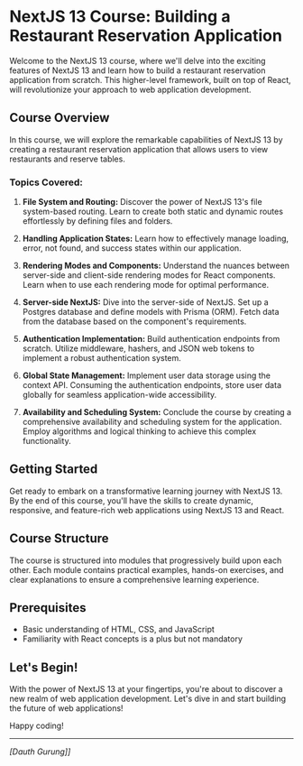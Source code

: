 # NextJS 13 Course: Building a Restaurant Reservation Application

Welcome to the NextJS 13 course, where we'll delve into the exciting features of NextJS 13 and learn how to build a restaurant reservation application from scratch. This higher-level framework, built on top of React, will revolutionize your approach to web application development.

## Course Overview

In this course, we will explore the remarkable capabilities of NextJS 13 by creating a restaurant reservation application that allows users to view restaurants and reserve tables.

### Topics Covered:

1. **File System and Routing:**
   Discover the power of NextJS 13's file system-based routing. Learn to create both static and dynamic routes effortlessly by defining files and folders.

2. **Handling Application States:**
   Learn how to effectively manage loading, error, not found, and success states within our application.

3. **Rendering Modes and Components:**
   Understand the nuances between server-side and client-side rendering modes for React components. Learn when to use each rendering mode for optimal performance.

4. **Server-side NextJS:**
   Dive into the server-side of NextJS. Set up a Postgres database and define models with Prisma (ORM). Fetch data from the database based on the component's requirements.

5. **Authentication Implementation:**
   Build authentication endpoints from scratch. Utilize middleware, hashers, and JSON web tokens to implement a robust authentication system.

6. **Global State Management:**
   Implement user data storage using the context API. Consuming the authentication endpoints, store user data globally for seamless application-wide accessibility.

7. **Availability and Scheduling System:**
   Conclude the course by creating a comprehensive availability and scheduling system for the application. Employ algorithms and logical thinking to achieve this complex functionality.

## Getting Started

Get ready to embark on a transformative learning journey with NextJS 13. By the end of this course, you'll have the skills to create dynamic, responsive, and feature-rich web applications using NextJS 13 and React.

## Course Structure

The course is structured into modules that progressively build upon each other. Each module contains practical examples, hands-on exercises, and clear explanations to ensure a comprehensive learning experience.

## Prerequisites

- Basic understanding of HTML, CSS, and JavaScript
- Familiarity with React concepts is a plus but not mandatory

## Let's Begin!

With the power of NextJS 13 at your fingertips, you're about to discover a new realm of web application development. Let's dive in and start building the future of web applications!

Happy coding!

---

_[Dauth Gurung]]_
